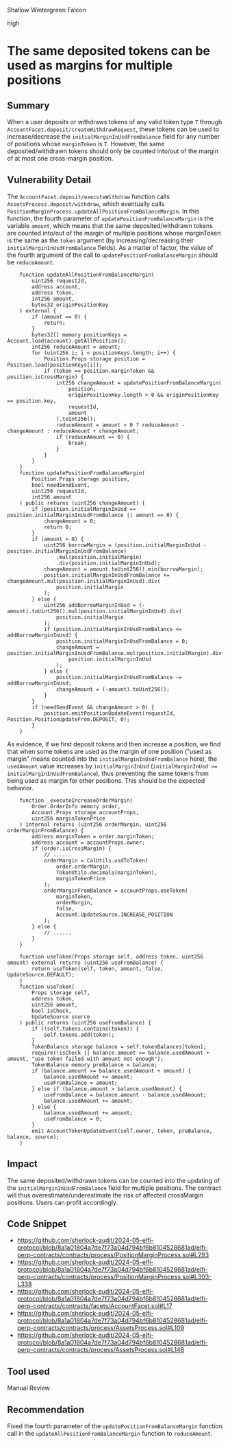 Shallow Wintergreen Falcon

high

# The same deposited tokens can be used as margins for multiple positions

## Summary
When a user deposits or withdraws tokens of any valid token type `T` through `AccountFacet.deposit/createWithdrawRequest`, these tokens can be used to increase/decrease the `initialMarginInUsdFromBalance` field for any number of positions whose `marginToken` is `T`. However, the same deposited/withdrawn tokens should only be counted into/out of the margin of at most one cross-margin position. 

## Vulnerability Detail

The `AccountFacet.deposit/executeWithdraw` function calls `AssetsProcess.deposit/withdraw`, which eventually calls `PositionMarginProcess.updateAllPositionFromBalanceMargin`. In this function, the fourth parameter of `updatePositionFromBalanceMargin` is the variable `amount`, which means that the same deposited/withdrawn tokens are counted into/out of the margin of multiple positions whose marginToken is the same as the `token` argument (by increasing/decreasing their `initialMarginInUsdFromBalance` fields). 
As a matter of factor, the value of the fourth argument of the call to `updatePositionFromBalanceMargin` should be `reduceAmount`.
```solidity
    function updateAllPositionFromBalanceMargin(
        uint256 requestId,
        address account,
        address token,
        int256 amount,
        bytes32 originPositionKey
    ) external {
        if (amount == 0) {
            return;
        }
        bytes32[] memory positionKeys = Account.load(account).getAllPosition();
        int256 reduceAmount = amount;
        for (uint256 i; i < positionKeys.length; i++) {
            Position.Props storage position = Position.load(positionKeys[i]);
            if (token == position.marginToken && position.isCrossMargin) {
                int256 changeAmount = updatePositionFromBalanceMargin(
                    position,
                    originPositionKey.length > 0 && originPositionKey == position.key,
                    requestId,
                    amount
                ).toInt256();
                reduceAmount = amount > 0 ? reduceAmount - changeAmount : reduceAmount + changeAmount;
                if (reduceAmount == 0) {
                    break;
                }
            }
        }
    }
    function updatePositionFromBalanceMargin(
        Position.Props storage position,
        bool needSendEvent,
        uint256 requestId,
        int256 amount
    ) public returns (uint256 changeAmount) {
        if (position.initialMarginInUsd == position.initialMarginInUsdFromBalance || amount == 0) {
            changeAmount = 0;
            return 0;
        }
        if (amount > 0) {
            uint256 borrowMargin = (position.initialMarginInUsd - position.initialMarginInUsdFromBalance)
                .mul(position.initialMargin)
                .div(position.initialMarginInUsd);
            changeAmount = amount.toUint256().min(borrowMargin);
            position.initialMarginInUsdFromBalance += changeAmount.mul(position.initialMarginInUsd).div(
                position.initialMargin
            );
        } else {
            uint256 addBorrowMarginInUsd = (-amount).toUint256().mul(position.initialMarginInUsd).div(
                position.initialMargin
            );
            if (position.initialMarginInUsdFromBalance <= addBorrowMarginInUsd) {
                position.initialMarginInUsdFromBalance = 0;
                changeAmount = position.initialMarginInUsdFromBalance.mul(position.initialMargin).div(
                    position.initialMarginInUsd
                );
            } else {
                position.initialMarginInUsdFromBalance -= addBorrowMarginInUsd;
                changeAmount = (-amount).toUint256();
            }
        }
        if (needSendEvent && changeAmount > 0) {
            position.emitPositionUpdateEvent(requestId, Position.PositionUpdateFrom.DEPOSIT, 0);
        }
    }
```
As evidence, if we first deposit tokens and then increase a position, we find that when some tokens are used as the margin of one position ("used as margin" means counted into the `initialMarginInUsdFromBalance` here), the `usedAmount` value increases by `initialMarginInUsd` (`initialMarginInUsd >= initialMarginInUsdFromBalance`), thus preventing the same tokens from being used as margin for other positions. This should be the expected behavior.
```solidity
    function _executeIncreaseOrderMargin(
        Order.OrderInfo memory order,
        Account.Props storage accountProps,
        uint256 marginTokenPrice
    ) internal returns (uint256 orderMargin, uint256 orderMarginFromBalance) {
        address marginToken = order.marginToken;
        address account = accountProps.owner;
        if (order.isCrossMargin) {
            // ......
            orderMargin = CalUtils.usdToToken(
                order.orderMargin,
                TokenUtils.decimals(marginToken),
                marginTokenPrice
            );
            orderMarginFromBalance = accountProps.useToken(
                marginToken,
                orderMargin,
                false,
                Account.UpdateSource.INCREASE_POSITION
            );
        } else {
            // ......
        }
    }

    function useToken(Props storage self, address token, uint256 amount) external returns (uint256 useFromBalance) {
        return useToken(self, token, amount, false, UpdateSource.DEFAULT);
    }
    function useToken(
        Props storage self,
        address token,
        uint256 amount,
        bool isCheck,
        UpdateSource source
    ) public returns (uint256 useFromBalance) {
        if (!self.tokens.contains(token)) {
            self.tokens.add(token);
        }
        TokenBalance storage balance = self.tokenBalances[token];
        require(!isCheck || balance.amount >= balance.usedAmount + amount, "use token failed with amount not enough");
        TokenBalance memory preBalance = balance;
        if (balance.amount >= balance.usedAmount + amount) {
            balance.usedAmount += amount;
            useFromBalance = amount;
        } else if (balance.amount > balance.usedAmount) {
            useFromBalance = balance.amount - balance.usedAmount;
            balance.usedAmount += amount;
        } else {
            balance.usedAmount += amount;
            useFromBalance = 0;
        }
        emit AccountTokenUpdateEvent(self.owner, token, preBalance, balance, source);
    }
```

## Impact
The same deposited/withdrawn tokens can be counted into the updating of the `initialMarginInUsdFromBalance` field for multiple positions. 
The contract will thus overestimate/underestimate the risk of affected crossMargin positions. Users can profit accordingly. 

## Code Snippet
- https://github.com/sherlock-audit/2024-05-elfi-protocol/blob/8a1a01804a7de7f73a04d794bf6b8104528681ad/elfi-perp-contracts/contracts/process/PositionMarginProcess.sol#L293
- https://github.com/sherlock-audit/2024-05-elfi-protocol/blob/8a1a01804a7de7f73a04d794bf6b8104528681ad/elfi-perp-contracts/contracts/process/PositionMarginProcess.sol#L303-L338
- https://github.com/sherlock-audit/2024-05-elfi-protocol/blob/8a1a01804a7de7f73a04d794bf6b8104528681ad/elfi-perp-contracts/contracts/facets/AccountFacet.sol#L17
- https://github.com/sherlock-audit/2024-05-elfi-protocol/blob/8a1a01804a7de7f73a04d794bf6b8104528681ad/elfi-perp-contracts/contracts/process/AssetsProcess.sol#L109
- https://github.com/sherlock-audit/2024-05-elfi-protocol/blob/8a1a01804a7de7f73a04d794bf6b8104528681ad/elfi-perp-contracts/contracts/process/AssetsProcess.sol#L148

## Tool used

Manual Review

## Recommendation
Fixed the fourth parameter of the `updatePositionFromBalanceMargin` function call in the `updateAllPositionFromBalanceMargin` function to `reduceAmount`. 
